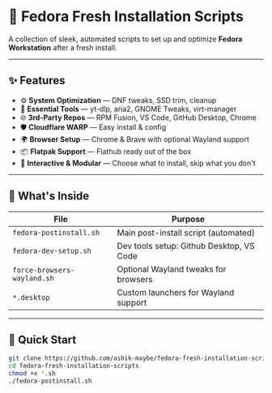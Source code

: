 # 🚀 Fedora Fresh Installation Scripts

A collection of sleek, automated scripts to set up and optimize **Fedora Workstation** after a fresh install.

---

## ✨ Features

- ⚙️ **System Optimization** — DNF tweaks, SSD trim, cleanup
- 🧰 **Essential Tools** — yt-dlp, aria2, GNOME Tweaks, virt-manager
- 🌐 **3rd-Party Repos** — RPM Fusion, VS Code, GitHub Desktop, Chrome
- 🛡️ **Cloudflare WARP** — Easy install & config
- 🌍 **Browser Setup** — Chrome & Brave with optional Wayland support
- 📦 **Flatpak Support** — Flathub ready out of the box
- 💬 **Interactive & Modular** — Choose what to install, skip what you don't

---

## 📁 What's Inside

| File                         | Purpose                                  |
|-----------------------------|------------------------------------------|
| `fedora-postinstall.sh`     | Main post-install script (automated)     |
| `fedora-dev-setup.sh`       | Dev tools setup: Github Desktop, VS Code |
| `force-browsers-wayland.sh` | Optional Wayland tweaks for browsers     |
| `*.desktop`                 | Custom launchers for Wayland support     |

---

## 🚦 Quick Start

```bash
git clone https://github.com/ashik-maybe/fedora-fresh-installation-scripts.git
cd fedora-fresh-installation-scripts
chmod +x *.sh
./fedora-postinstall.sh
